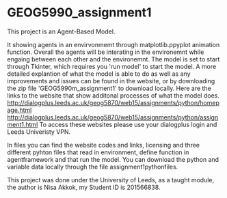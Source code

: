 # GEOG5990_assignment1
This project is an Agent-Based Model.

It showing agents in an envirvonmemt through matplotlib.ppyplot animation function. Overall the agents will be interating in the environemnt while engaing between each other and the environemnt. The model is set to start through Tkinter, which requires you 'run model' to start the model. A more detailed explantion of what the model is able to do as well as any improvements and issues can be found in the website, or by downloading the zip file 'GEOG5990m_assignment1' to download locally. Here are the links to the website that show additonal processes of what the model does. 
http://dialogplus.leeds.ac.uk/geog5870/web15/assignments/python/homepage.html 
http://dialogplus.leeds.ac.uk/geog5870/web15/assignments/python/assignment1.html To access these websites please use your dialogplus login and Leeds Univeristy VPN. 

In files you can find the website codes and links, licensing and three different pyhton files that read in environment, define function in agentframework and that run the model. You can download the python and variable data locally through the file assignment1pythonfiles.

This project was done under the University of Leeds, as a taught module, the author is Nisa Akkok, my Student ID is 201566838.
